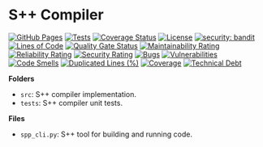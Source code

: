 # S++ Compiler

[![GitHub Pages](https://img.shields.io/badge/GitHub-Pages-blue?logo=github)](https://samg101-developer.github.io/SPP-Compiler-5/)
[![Tests](https://img.shields.io/badge/Tests-721-green?logo=pytest&logoColor=ffffff)]()
[![Coverage Status](https://img.shields.io/badge/Test%20Coverage-99.03%25%20(714/721)-cactus?logo=pytest&logoColor=ffffff)]()
[![License](https://img.shields.io/badge/Liscence-MIT-orange)](https://github.com/SamG101-Developer/SPP-Compiler-5/blob/master/LICENSE.txt)
[![security: bandit](https://img.shields.io/badge/Security-Bandit-yellow)](https://github.com/PyCQA/bandit)
[![Lines of Code](https://sonarcloud.io/api/project_badges/measure?project=SamG101-Developer_SPP-Compiler-5&metric=ncloc)](https://sonarcloud.io/summary/new_code?id=SamG101-Developer_SPP-Compiler-5)
[![Quality Gate Status](https://sonarcloud.io/api/project_badges/measure?project=SamG101-Developer_SPP-Compiler-5&metric=alert_status)](https://sonarcloud.io/summary/new_code?id=SamG101-Developer_SPP-Compiler-5)
[![Maintainability Rating](https://sonarcloud.io/api/project_badges/measure?project=SamG101-Developer_SPP-Compiler-5&metric=sqale_rating)](https://sonarcloud.io/summary/new_code?id=SamG101-Developer_SPP-Compiler-5)
[![Reliability Rating](https://sonarcloud.io/api/project_badges/measure?project=SamG101-Developer_SPP-Compiler-5&metric=reliability_rating)](https://sonarcloud.io/summary/new_code?id=SamG101-Developer_SPP-Compiler-5)
[![Security Rating](https://sonarcloud.io/api/project_badges/measure?project=SamG101-Developer_SPP-Compiler-5&metric=security_rating)](https://sonarcloud.io/summary/new_code?id=SamG101-Developer_SPP-Compiler-5)
[![Bugs](https://sonarcloud.io/api/project_badges/measure?project=SamG101-Developer_SPP-Compiler-5&metric=bugs)](https://sonarcloud.io/summary/new_code?id=SamG101-Developer_SPP-Compiler-5)
[![Vulnerabilities](https://sonarcloud.io/api/project_badges/measure?project=SamG101-Developer_SPP-Compiler-5&metric=vulnerabilities)](https://sonarcloud.io/summary/new_code?id=SamG101-Developer_SPP-Compiler-5)
[![Code Smells](https://sonarcloud.io/api/project_badges/measure?project=SamG101-Developer_SPP-Compiler-5&metric=code_smells)](https://sonarcloud.io/summary/new_code?id=SamG101-Developer_SPP-Compiler-5)
[![Duplicated Lines (%)](https://sonarcloud.io/api/project_badges/measure?project=SamG101-Developer_SPP-Compiler-5&metric=duplicated_lines_density)](https://sonarcloud.io/summary/new_code?id=SamG101-Developer_SPP-Compiler-5)
[![Coverage](https://sonarcloud.io/api/project_badges/measure?project=SamG101-Developer_SPP-Compiler-5&metric=coverage)](https://sonarcloud.io/summary/new_code?id=SamG101-Developer_SPP-Compiler-5)
[![Technical Debt](https://sonarcloud.io/api/project_badges/measure?project=SamG101-Developer_SPP-Compiler-5&metric=sqale_index)](https://sonarcloud.io/summary/new_code?id=SamG101-Developer_SPP-Compiler-5)

**Folders**

- `src`: S++ compiler implementation.
- `tests`: S++ compiler unit tests.

**Files**

- `spp_cli.py`: S++ tool for building and running code.

